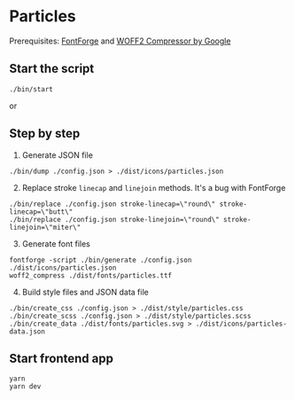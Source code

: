 # Particles

Prerequisites: [FontForge](http://fontforge.github.io) and [WOFF2 Compressor by Google](https://github.com/google/woff2)

## Start the script
```
./bin/start
```

or

## Step by step

1. Generate JSON file
```
./bin/dump ./config.json > ./dist/icons/particles.json
```

2. Replace stroke `linecap` and `linejoin` methods. It's a bug with FontForge
```
./bin/replace ./config.json stroke-linecap=\"round\" stroke-linecap=\"butt\"
./bin/replace ./config.json stroke-linejoin=\"round\" stroke-linejoin=\"miter\"
```

3. Generate font files
```
fontforge -script ./bin/generate ./config.json ./dist/icons/particles.json
woff2_compress ./dist/fonts/particles.ttf
```

4. Build style files and JSON data file
```
./bin/create_css ./config.json > ./dist/style/particles.css
./bin/create_scss ./config.json > ./dist/style/particles.scss
./bin/create_data ./dist/fonts/particles.svg > ./dist/icons/particles-data.json
```

## Start frontend app

```
yarn
yarn dev
```
